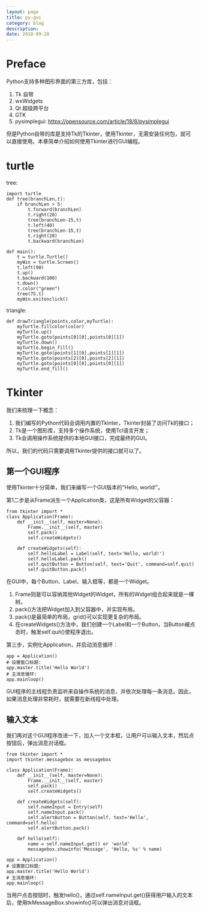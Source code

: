 ```yaml
---
layout: page
title: py-gui
category: blog
description: 
date: 2018-09-28
---
```

# Preface
Python支持多种图形界面的第三方库，包括：

1. Tk 自带
1. wxWidgets
1. Qt 超级跨平台
1. GTK
1. pysimplegui: https://opensource.com/article/18/8/pysimplegui

但是Python自带的库是支持Tk的Tkinter，使用Tkinter，无需安装任何包，就可以直接使用。本章简单介绍如何使用Tkinter进行GUI编程。

# turtle
tree:

    import turtle
    def tree(branchLen,t):
        if branchLen > 5:
            t.forward(branchLen)
            t.right(20)
            tree(branchLen-15,t)
            t.left(40)
            tree(branchLen-15,t)
            t.right(20)
            t.backward(branchLen)

    def main():
        t = turtle.Turtle()
        myWin = turtle.Screen()
        t.left(90)
        t.up()
        t.backward(100)
        t.down()
        t.color("green")
        tree(75,t)
        myWin.exitonclick()

triangle:

    def drawTriangle(points,color,myTurtle):
        myTurtle.fillcolor(color)
        myTurtle.up()
        myTurtle.goto(points[0][0],points[0][1])
        myTurtle.down()
        myTurtle.begin_fill()
        myTurtle.goto(points[1][0],points[1][1])
        myTurtle.goto(points[2][0],points[2][1])
        myTurtle.goto(points[0][0],points[0][1])
        myTurtle.end_fill()

# Tkinter
我们来梳理一下概念：

1. 我们编写的Python代码会调用内置的Tkinter，Tkinter封装了访问Tk的接口；
2. Tk是一个图形库，支持多个操作系统，使用Tcl语言开发；
2. Tk会调用操作系统提供的本地GUI接口，完成最终的GUI。

所以，我们的代码只需要调用Tkinter提供的接口就可以了。

## 第一个GUI程序
使用Tkinter十分简单，我们来编写一个GUI版本的“Hello, world!”。


第1二步是从Frame派生一个Application类，这是所有Widget的父容器：

	from tkinter import *
	class Application(Frame):
		def __init__(self, master=None):
			Frame.__init__(self, master)
			self.pack()
			self.createWidgets()

		def createWidgets(self):
			self.helloLabel = Label(self, text='Hello, world!')
			self.helloLabel.pack()
			self.quitButton = Button(self, text='Quit', command=self.quit)
			self.quitButton.pack()

在GUI中，每个Button、Label、输入框等，都是一个Widget。

1. Frame则是可以容纳其他Widget的Widget，所有的Widget组合起来就是一棵树。
2. pack()方法把Widget加入到父容器中，并实现布局。
3. pack()是最简单的布局，grid()可以实现更复杂的布局。
4. 在createWidgets()方法中，我们创建一个Label和一个Button，当Button被点击时，触发self.quit()使程序退出。

第三步，实例化Application，并启动消息循环：

	app = Application()
	# 设置窗口标题:
	app.master.title('Hello World')
	# 主消息循环:
	app.mainloop()

GUI程序的主线程负责监听来自操作系统的消息，并依次处理每一条消息。因此，如果消息处理非常耗时，就需要在新线程中处理。

## 输入文本

我们再对这个GUI程序改进一下，加入一个文本框，让用户可以输入文本，然后点按钮后，弹出消息对话框。

	from tkinter import *
	import tkinter.messagebox as messagebox

	class Application(Frame):
		def __init__(self, master=None):
			Frame.__init__(self, master)
			self.pack()
			self.createWidgets()

		def createWidgets(self):
			self.nameInput = Entry(self)
			self.nameInput.pack()
			self.alertButton = Button(self, text='Hello', command=self.hello)
			self.alertButton.pack()

		def hello(self):
			name = self.nameInput.get() or 'world'
			messagebox.showinfo('Message', 'Hello, %s' % name)

	app = Application()
	# 设置窗口标题:
	app.master.title('Hello World')
	# 主消息循环:
	app.mainloop()

当用户点击按钮时，触发hello()，通过self.nameInput.get()获得用户输入的文本后，使用tkMessageBox.showinfo()可以弹出消息对话框。